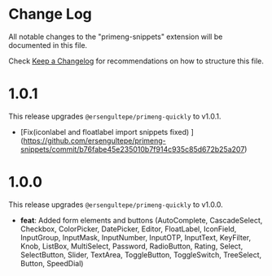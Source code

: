 # Change Log

All notable changes to the "primeng-snippets" extension will be documented in this file.

Check [Keep a Changelog](http://keepachangelog.com/) for recommendations on how to structure this file.


# 1.0.1
This release upgrades `@ersengultepe/primeng-quickly` to v1.0.1.

* [Fix(iconlabel and floatlabel import snippets fixed) ] (https://github.com/ersengultepe/primeng-snippets/commit/b76fabe45e235010b7f914c935c85d672b25a207)

# 1.0.0
This release upgrades `@ersengultepe/primeng-quickly` to v1.0.0.

* **feat**: Added form elements and buttons (AutoComplete, CascadeSelect, Checkbox, ColorPicker, DatePicker, Editor, FloatLabel, IconField, InputGroup, InputMask, InputNumber, InputOTP, InputText, KeyFilter, Knob, ListBox, MultiSelect, Password, RadioButton, Rating, Select, SelectButton, Slider, TextArea, ToggleButton, ToggleSwitch, TreeSelect, Button, SpeedDial)

